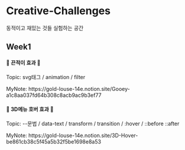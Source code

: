 # Creative-Challenges

동적이고 재밌는 것들 실험하는 공간

## Week1

<h4>🍯 끈적이 효과 🍯</h4>
<p>Topic: svg태그 / animation / filter </p>
<p>MyNote: https://gold-louse-14e.notion.site/Gooey-a1c8aa037fd64b308c8acb9ac9b3ef77 </p>

<h4>🧩 3D메뉴 호버 효과 🧩</h4>
<p>Topic: --문법 / data-text / transform / transition / :hover / ::before ::after </p>
<p>MyNote: https://gold-louse-14e.notion.site/3D-Hover-be861cb38c5f45a5b32f5be1698e8a53 </p>
